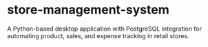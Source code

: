 # store-management-system
A Python-based desktop application with PostgreSQL integration for automating product, sales, and expense tracking in retail stores. 
